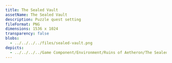 ```yaml
---
title: The Sealed Vault
assetName: The Sealed Vault
description: Puzzle quest setting
fileFormat: PNG
dimensions: 1536 x 1024
transparency: false
blobs:
  - ../../../../files/sealed-vault.png
depicts:
  - ../../../../Game Component/Environment/Ruins of Aetheron/The Sealed Vault.md
---
```

